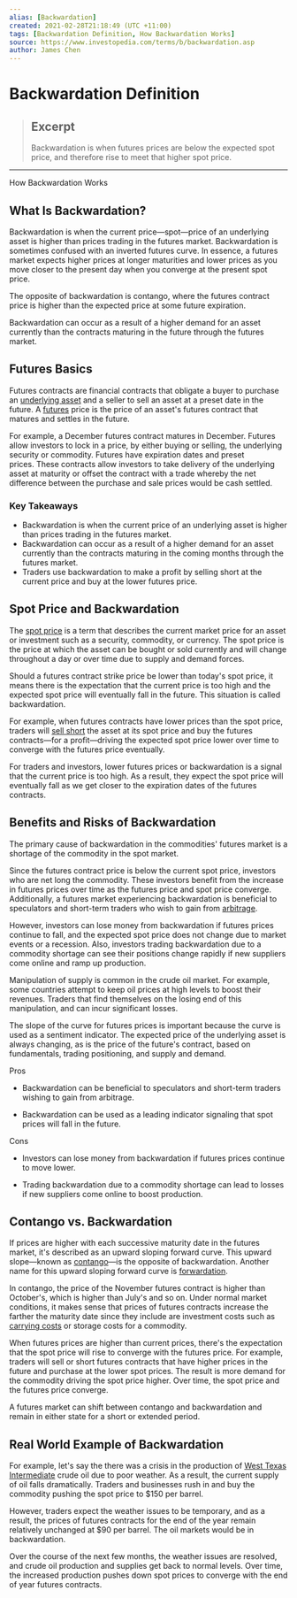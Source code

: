 ```yaml
---
alias: [Backwardation]
created: 2021-02-28T21:18:49 (UTC +11:00)
tags: [Backwardation Definition, How Backwardation Works]
source: https://www.investopedia.com/terms/b/backwardation.asp
author: James Chen
---
```


# Backwardation Definition

> ## Excerpt
> Backwardation is when futures prices are below the expected spot price, and therefore rise to meet that higher spot price.

---

How Backwardation Works
## What Is Backwardation?

Backwardation is when the current price—spot—price of an underlying asset is higher than prices trading in the futures market. Backwardation is sometimes confused with an inverted futures curve. In essence, a futures market expects higher prices at longer maturities and lower prices as you move closer to the present day when you converge at the present spot price.

The opposite of backwardation is contango, where the futures contract price is higher than the expected price at some future expiration.

Backwardation can occur as a result of a higher demand for an asset currently than the contracts maturing in the future through the futures market.

## Futures Basics

Futures contracts are financial contracts that obligate a buyer to purchase an [underlying asset](https://www.investopedia.com/terms/u/underlying-asset.asp) and a seller to sell an asset at a preset date in the future. A [futures](https://www.investopedia.com/terms/f/futures.asp) price is the price of an asset's futures contract that matures and settles in the future.

For example, a December futures contract matures in December. Futures allow investors to lock in a price, by either buying or selling, the underlying security or commodity. Futures have expiration dates and preset prices. These contracts allow investors to take delivery of the underlying asset at maturity or offset the contract with a trade whereby the net difference between the purchase and sale prices would be cash settled.

### Key Takeaways

-   Backwardation is when the current price of an underlying asset is higher than prices trading in the futures market.
-   Backwardation can occur as a result of a higher demand for an asset currently than the contracts maturing in the coming months through the futures market.
-   Traders use backwardation to make a profit by selling short at the current price and buy at the lower futures price.

## Spot Price and Backwardation

The [spot price](https://www.investopedia.com/terms/s/spotprice.asp) is a term that describes the current market price for an asset or investment such as a security, commodity, or currency. The spot price is the price at which the asset can be bought or sold currently and will change throughout a day or over time due to supply and demand forces.

Should a futures contract strike price be lower than today's spot price, it means there is the expectation that the current price is too high and the expected spot price will eventually fall in the future. This situation is called backwardation.

For example, when futures contracts have lower prices than the spot price, traders will [sell short](https://www.investopedia.com/terms/s/shortselling.asp) the asset at its spot price and buy the futures contracts—for a profit—driving the expected spot price lower over time to converge with the futures price eventually.

For traders and investors, lower futures prices or backwardation is a signal that the current price is too high. As a result, they expect the spot price will eventually fall as we get closer to the expiration dates of the futures contracts.

## Benefits and Risks of Backwardation

The primary cause of backwardation in the commodities' futures market is a shortage of the commodity in the spot market.

Since the futures contract price is below the current spot price, investors who are net long the commodity. These investors benefit from the increase in futures prices over time as the futures price and spot price converge. Additionally, a futures market experiencing backwardation is beneficial to speculators and short-term traders who wish to gain from [arbitrage](https://www.investopedia.com/terms/a/arbitrage.asp).

However, investors can lose money from backwardation if futures prices continue to fall, and the expected spot price does not change due to market events or a recession. Also, investors trading backwardation due to a commodity shortage can see their positions change rapidly if new suppliers come online and ramp up production.

Manipulation of supply is common in the crude oil market. For example, some countries attempt to keep oil prices at high levels to boost their revenues. Traders that find themselves on the losing end of this manipulation, and can incur significant losses.

The slope of the curve for futures prices is important because the curve is used as a sentiment indicator. The expected price of the underlying asset is always changing, as is the price of the future's contract, based on fundamentals, trading positioning, and supply and demand.

Pros

-   Backwardation can be beneficial to speculators and short-term traders wishing to gain from arbitrage.
    
-   Backwardation can be used as a leading indicator signaling that spot prices will fall in the future.
    

Cons

-   Investors can lose money from backwardation if futures prices continue to move lower.
    
-   Trading backwardation due to a commodity shortage can lead to losses if new suppliers come online to boost production.
    

## Contango vs. Backwardation

If prices are higher with each successive maturity date in the futures market, it's described as an upward sloping forward curve. This upward slope—known as [contango](https://www.investopedia.com/terms/c/contango.asp)—is the opposite of backwardation. Another name for this upward sloping forward curve is [forwardation](https://www.investopedia.com/terms/f/forwardation.asp).

In contango, the price of the November futures contract is higher than October's, which is higher than July's and so on. Under normal market conditions, it makes sense that prices of futures contracts increase the farther the maturity date since they include are investment costs such as [carrying costs](https://www.investopedia.com/terms/c/costofcarry.asp) or storage costs for a commodity.

When futures prices are higher than current prices, there's the expectation that the spot price will rise to converge with the futures price. For example, traders will sell or short futures contracts that have higher prices in the future and purchase at the lower spot prices. The result is more demand for the commodity driving the spot price higher. Over time, the spot price and the futures price converge.

A futures market can shift between contango and backwardation and remain in either state for a short or extended period.

## Real World Example of Backwardation

For example, let's say the there was a crisis in the production of [West Texas Intermediate](https://www.investopedia.com/terms/w/wti.asp) crude oil due to poor weather. As a result, the current supply of oil falls dramatically. Traders and businesses rush in and buy the commodity pushing the spot price to $150 per barrel.

However, traders expect the weather issues to be temporary, and as a result, the prices of futures contracts for the end of the year remain relatively unchanged at $90 per barrel. The oil markets would be in backwardation.

Over the course of the next few months, the weather issues are resolved, and crude oil production and supplies get back to normal levels. Over time, the increased production pushes down spot prices to converge with the end of year futures contracts.
